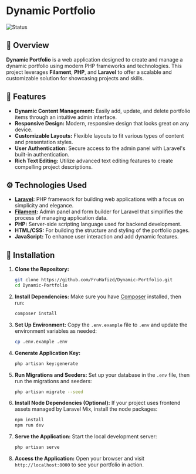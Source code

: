 # Dynamic Portfolio

![Status](https://img.shields.io/badge/Status-In%20Progress-yellow.svg)

## 📖 Overview
**Dynamic Portfolio** is a web application designed to create and manage a dynamic portfolio using modern PHP frameworks and technologies. This project leverages **Filament**, **PHP**, and **Laravel** to offer a scalable and customizable solution for showcasing projects and skills.

## 🚀 Features
- **Dynamic Content Management:** Easily add, update, and delete portfolio items through an intuitive admin interface.
- **Responsive Design:** Modern, responsive design that looks great on any device.
- **Customizable Layouts:** Flexible layouts to fit various types of content and presentation styles.
- **User Authentication:** Secure access to the admin panel with Laravel's built-in authentication.
- **Rich Text Editing:** Utilize advanced text editing features to create compelling project descriptions.

## ⚙️ Technologies Used
- **[Laravel](https://laravel.com/):** PHP framework for building web applications with a focus on simplicity and elegance.
- **[Filament](https://filamentphp.com/):** Admin panel and form builder for Laravel that simplifies the process of managing application data.
- **PHP:** Server-side scripting language used for backend development.
- **HTML/CSS:** For building the structure and styling of the portfolio pages.
- **JavaScript:** To enhance user interaction and add dynamic features.

## 🔨 Installation

1. **Clone the Repository:**
   ```bash
   git clone https://github.com/FruHafizd/Dynamic-Portfolio.git
   cd Dynamic-Portfolio
   ```

2. **Install Dependencies:**
   Make sure you have [Composer](https://getcomposer.org/) installed, then run:
   ```bash
   composer install
   ```

3. **Set Up Environment:**
   Copy the `.env.example` file to `.env` and update the environment variables as needed:
   ```bash
   cp .env.example .env
   ```

4. **Generate Application Key:**
   ```bash
   php artisan key:generate
   ```

5. **Run Migrations and Seeders:**
   Set up your database in the `.env` file, then run the migrations and seeders:
   ```bash
   php artisan migrate --seed
   ```

6. **Install Node Dependencies (Optional):**
   If your project uses frontend assets managed by Laravel Mix, install the node packages:
   ```bash
   npm install
   npm run dev
   ```

7. **Serve the Application:**
   Start the local development server:
   ```bash
   php artisan serve
   ```

8. **Access the Application:**
   Open your browser and visit `http://localhost:8000` to see your portfolio in action.
